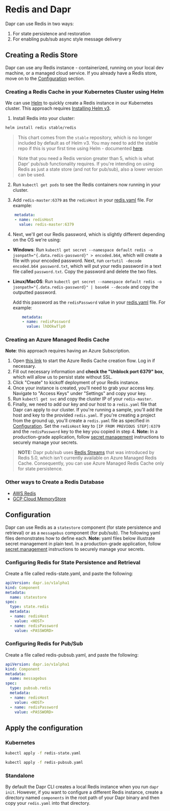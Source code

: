# Redis and Dapr

Dapr can use Redis in two ways:

1. For state persistence and restoration
2. For enabling pub/sub async style message delivery

## Creating a Redis Store

Dapr can use any Redis instance - containerized, running on your local dev machine, or a managed cloud service. If you already have a Redis store, move on to the [Configuration](#configuration) section.

### Creating a Redis Cache in your Kubernetes Cluster using Helm

We can use [Helm](https://helm.sh/) to quickly create a Redis instance in our Kubernetes cluster. This approach requires [Installing Helm v3](https://github.com/helm/helm#install).

1. Install Redis into your cluster:

```bash
helm install redis stable/redis
```

> This chart comes from the `stable` repository, which is no longer included by default as of Helm v3. You may need to add the stable repo if this is your first time using Helm - documented [here](https://helm.sh/docs/intro/quickstart/#initialize-a-helm-chart-repository).

> Note that you need a Redis version greater than 5, which is what Dapr' pub/sub functionality requires. If you're intending on using Redis as just a state store (and not for pub/sub), also a lower version can be used.

2. Run `kubectl get pods` to see the Redis containers now running in your cluster.

3. Add `redis-master:6379` as the `redisHost` in your [redis.yaml](#configuration) file. For example:

  ```yaml
      metadata:
      - name: redisHost
        value: redis-master:6379
  ```

4. Next, we'll get our Redis password, which is slightly different depending on the OS we're using:

- **Windows**: Run `kubectl get secret --namespace default redis -o jsonpath="{.data.redis-password}" > encoded.b64`, which will create a file with your encoded password. Next, run `certutil -decode encoded.b64 password.txt`, which will put your redis password in a text file called `password.txt`. Copy the password and delete the two files.

- **Linux/MacOS**: Run `kubectl get secret --namespace default redis -o jsonpath="{.data.redis-password}" | base64 --decode` and copy the outputted password.

  Add this password as the `redisPassword` value in your [redis.yaml](#configuration) file. For example:

  ```yaml
      metadata:
      - name: redisPassword
        value: lhDOkwTlp0
  ```

### Creating an Azure Managed Redis Cache

**Note**: this approach requires having an Azure Subscription.

1. Open [this link](https://ms.portal.azure.com/#create/Microsoft.Cache) to start the Azure Redis Cache creation flow. Log in if necessary.
2. Fill out necessary information and **check the "Unblock port 6379" box**, which will allow us to persist state without SSL.
3. Click "Create" to kickoff deployment of your Redis instance.
4. Once your instance is created, you'll need to grab your access key. Navigate to "Access Keys" under "Settings" and copy your key.
5. Run `kubectl get svc` and copy the cluster IP of your `redis-master`.
6. Finally, we need to add our key and our host to a `redis.yaml` file that Dapr can apply to our cluster. If you're running a sample, you'll add the host and key to the provided `redis.yaml`. If you're creating a project from the ground up, you'll create a `redis.yaml` file as specified in [Configuration](#configuration). Set the `redisHost` key to `[IP FROM PREVIOUS STEP]:6379` and the `redisPassword` key to the key you copied in step 4. **Note:** In a production-grade application, follow [secret management](../../concepts/secrets/README.md) instructions to securely manage your secrets.

> **NOTE:** Dapr pub/sub uses [Redis Streams](https://redis.io/topics/streams-intro) that was introduced by Redis 5.0, which isn't currently available on Azure Managed Redis Cache. Consequently, you can use Azure Managed Redis Cache only for state persistence.

### Other ways to Create a Redis Database

- [AWS Redis](https://aws.amazon.com/redis/)
- [GCP Cloud MemoryStore](https://cloud.google.com/memorystore/)

## Configuration

Dapr can use Redis as a `statestore` component (for state persistence and retrieval) or as a `messagebus` component (for pub/sub). The following yaml files demonstrates how to define each. **Note:** yaml files below illustrate secret management in plain text. In a production-grade application, follow [secret management](../../concepts/secrets/README.md) instructions to securely manage your secrets.

### Configuring Redis for State Persistence and Retrieval

Create a file called redis-state.yaml, and paste the following:

```yaml
apiVersion: dapr.io/v1alpha1
kind: Component
metadata:
  name: statestore
spec:
  type: state.redis
  metadata:
  - name: redisHost
    value: <HOST>
  - name: redisPassword
    value: <PASSWORD>
```

### Configuring Redis for Pub/Sub

Create a file called redis-pubsub.yaml, and paste the following:

```yaml
apiVersion: dapr.io/v1alpha1
kind: Component
metadata:
  name: messagebus
spec:
  type: pubsub.redis
  metadata:
  - name: redisHost
    value: <HOST>
  - name: redisPassword
    value: <PASSWORD>
```

## Apply the configuration

### Kubernetes

```bash
kubectl apply -f redis-state.yaml

kubectl apply -f redis-pubsub.yaml
```

### Standalone

By default the Dapr CLI creates a local Redis instance when you run `dapr init`. However, if you want to configure a different Redis instance, create a directory named `components` in the root path of your Dapr binary and then copy your `redis.yaml` into that directory.
